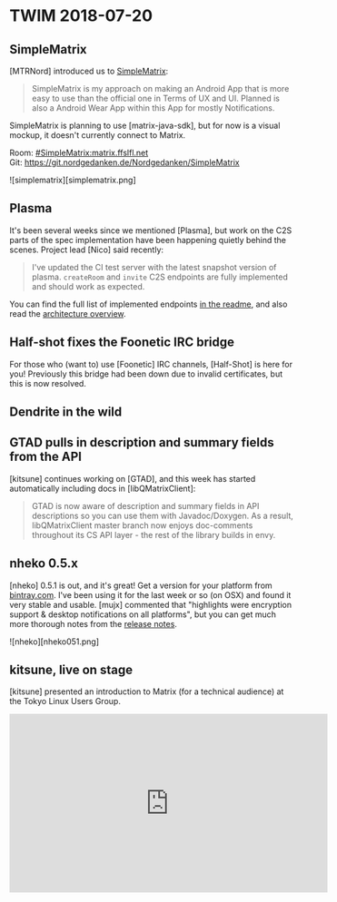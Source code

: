 # TWIM 2018-07-20

## SimpleMatrix

[MTRNord] introduced us to [SimpleMatrix](https://git.nordgedanken.de/Nordgedanken/SimpleMatrix):

> SimpleMatrix is my approach on making an Android App that is more easy to use than the official one in Terms of UX and UI. Planned is also a Android Wear App within this App for mostly Notifications.

SimpleMatrix is planning to use [matrix-java-sdk], but for now is a visual mockup, it doesn't currently connect to Matrix.

Room: [#SimpleMatrix:matrix.ffslfl.net](https://matrix.to/#/#SimpleMatrix:matrix.ffslfl.net)  
Git: <https://git.nordgedanken.de/Nordgedanken/SimpleMatrix>

![simplematrix][simplematrix.png]

## Plasma

It's been several weeks since we mentioned [Plasma], but work on the C2S parts of the spec implementation have been happening quietly behind the scenes. Project lead [Nico] said recently:

> I've updated the CI test server with the latest snapshot version of plasma. `createRoom` and `invite` C2S endpoints are fully implemented and should work as expected.

You can find the full list of implemented endpoints [in the readme](https://gitlab.com/beerfactory.org/plasma/blob/master/README.md), and also read the [architecture overview](https://gitlab.com/beerfactory.org/plasma/blob/master/docs/architecture.md).



## Half-shot fixes the Foonetic IRC bridge

For those who (want to) use [Foonetic] IRC channels, [Half-Shot] is here for you! Previously this bridge had been down due to invalid certificates, but this is now resolved.

## Dendrite in the wild

## GTAD pulls in description and summary fields from the API

[kitsune] continues working on [GTAD], and this week has started automatically including docs in [libQMatrixClient]:

> GTAD is now aware of description and summary fields in API descriptions so you can use them with Javadoc/Doxygen. As a result, libQMatrixClient master branch now enjoys doc-comments throughout its CS API layer - the rest of the library builds in envy.

## nheko 0.5.x

[nheko] 0.5.1 is out, and it's great! Get a version for your platform from [bintray.com](https://bintray.com/mujx/matrix/nheko/). I've been using it for the last week or so (on OSX) and found it very stable and usable. [mujx] commented that "highlights were encryption support & desktop notifications on all platforms", but you can get much more thorough notes from the [release notes](https://github.com/mujx/nheko/releases).

![nheko][nheko051.png]

## kitsune, live on stage

[kitsune] presented an introduction to Matrix (for a technical audience) at the Tokyo Linux Users Group.

<iframe width="560" height="315" src="https://www.youtube.com/embed/Vq_v_C6HE84&t=1h41m16s" frameborder="0" allow="autoplay; encrypted-media" allowfullscreen></iframe>
